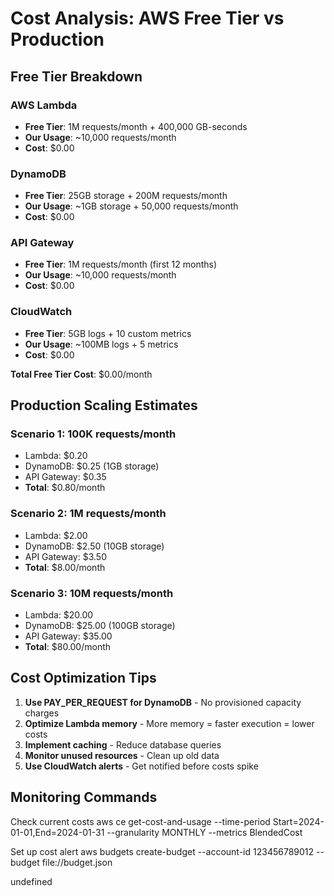 # Cost Analysis: AWS Free Tier vs Production

## Free Tier Breakdown

### AWS Lambda
- **Free Tier**: 1M requests/month + 400,000 GB-seconds
- **Our Usage**: ~10,000 requests/month
- **Cost**: $0.00

### DynamoDB
- **Free Tier**: 25GB storage + 200M requests/month
- **Our Usage**: ~1GB storage + 50,000 requests/month
- **Cost**: $0.00

### API Gateway
- **Free Tier**: 1M requests/month (first 12 months)
- **Our Usage**: ~10,000 requests/month
- **Cost**: $0.00

### CloudWatch
- **Free Tier**: 5GB logs + 10 custom metrics
- **Our Usage**: ~100MB logs + 5 metrics
- **Cost**: $0.00

**Total Free Tier Cost**: $0.00/month

## Production Scaling Estimates

### Scenario 1: 100K requests/month
- Lambda: $0.20
- DynamoDB: $0.25 (1GB storage)
- API Gateway: $0.35
- **Total**: $0.80/month

### Scenario 2: 1M requests/month
- Lambda: $2.00
- DynamoDB: $2.50 (10GB storage)
- API Gateway: $3.50
- **Total**: $8.00/month

### Scenario 3: 10M requests/month
- Lambda: $20.00
- DynamoDB: $25.00 (100GB storage)
- API Gateway: $35.00
- **Total**: $80.00/month

## Cost Optimization Tips

1. **Use PAY_PER_REQUEST for DynamoDB** - No provisioned capacity charges
2. **Optimize Lambda memory** - More memory = faster execution = lower costs
3. **Implement caching** - Reduce database queries
4. **Monitor unused resources** - Clean up old data
5. **Use CloudWatch alerts** - Get notified before costs spike

## Monitoring Commands

Check current costs
aws ce get-cost-and-usage
--time-period Start=2024-01-01,End=2024-01-31
--granularity MONTHLY
--metrics BlendedCost

Set up cost alert
aws budgets create-budget
--account-id 123456789012
--budget file://budget.json

undefined
